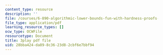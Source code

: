 ```yaml
---
content_type: resource
description: ''
file: /courses/6-890-algorithmic-lower-bounds-fun-with-hardness-proofs-fall-2014/28bba424da898c3623d82cbf6e7bbf94_TUbfCY_8Dzs.pdf
file_type: application/pdf
learning_resource_types: []
ocw_type: OCWFile
resourcetype: Document
title: 3play pdf file
uid: 28bba424-da89-8c36-23d8-2cbf6e7bbf94
---
```

